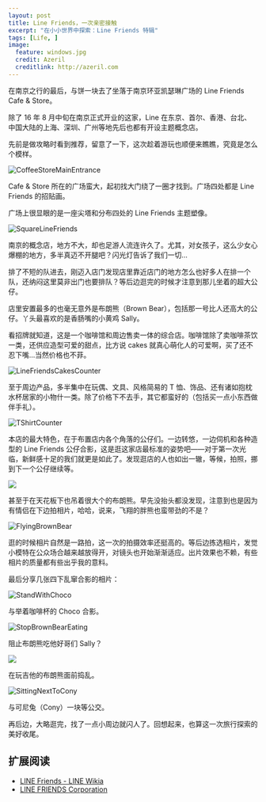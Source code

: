 ```yaml
---
layout: post
title: Line Friends，一次亲密接触
excerpt: "在小小世界中探索：Line Friends 特辑"
tags: [Life, ]
image:
  feature: windows.jpg
  credit: Azeril
  creditlink: http://azeril.com
---
```



在南京之行的最后，与饼一块去了坐落于南京环亚凯瑟琳广场的 Line Friends Cafe & Store。

除了 16 年 8 月中旬在南京正式开业的这家，Line 在东京、首尔、香港、台北、中国大陆的上海、深圳、广州等地先后也都有开设主题概念店。

先前是做攻略时看到推荐，留意了一下，这次趁着游玩也顺便来瞧瞧，究竟是怎么个模样。

![CoffeeStoreMainEntrance](http://dreamofbook.qiniudn.com/LineFriendsCafeStoreMainEntrance.JPG)

Cafe & Store 所在的广场蛮大，起初找大门绕了一圈才找到。广场四处都是 Line Friends 的招贴画。

广场上很显眼的是一座尖塔和分布四处的 Line Friends 主题塑像。

![SquareLineFriends](http://dreamofbook.qiniudn.com/LineFriendSquareFriends_Mini.JPG)

南京的概念店，地方不大，却也足游人流连许久了。尤其，对女孩子，这么少女心爆棚的地方，多半真迈不开腿吧？闪光灯告诉了我们一切...

排了不短的队进去，刚迈入店门发现店里靠近店门的地方怎么也好多人在排一个队，还纳闷这里莫非出门也要排队？等后边逛完的时候才注意到那儿坐着的超大公仔。

店里安置最多的也毫无意外是布朗熊（Brown Bear），包括那一号比人还高大的公仔。丫头最喜欢的是香肠嘴的小黄鸡 Sally。

看招牌就知道，这是一个咖啡馆和周边售卖一体的综合店。咖啡馆除了卖咖啡茶饮一类，还供应造型可爱的甜点，比方说 cakes 就真心萌化人的可爱啊，买了还不忍下嘴...当然价格也不菲。

![LineFriendsCakesCounter](http://dreamofbook.qiniudn.com/LineFriendsCakesCounter_Mini.JPG)

至于周边产品，多半集中在玩偶、文具、风格简易的 T 恤、饰品、还有诸如抱枕水杯居家的小物什一类。除了价格下不去手，其它都蛮好的（包括买一点小东西做伴手礼）。

![TShirtCounter](http://dreamofbook.qiniudn.com/LineFriendsTShirtCounter_Mini.JPG)

本店的最大特色，在于布置店内各个角落的公仔们。一边转悠，一边伺机和各种造型的 Line Friends 公仔合影，这是逛这家店最标准的姿势吧——对于第一次光临，新鲜感十足的我们就更是如此了。发现逛店的人也如出一辙，等候，拍照，挪到下一个公仔继续等。

![](http://dreamofbook.qiniudn.com/LineFriendsBrownBearReadingBook_Mini.JPG)

甚至于在天花板下也吊着很大个的布朗熊。早先没抬头都没发现，注意到也是因为有情侣在下边拍相片，哈哈，说来，飞翔的胖熊也蛮带劲的不是？

![FlyingBrownBear](http://dreamofbook.qiniudn.com/LineFriendsFlyingBrownBear_Mini.JPG)

逛的时候相片自然是一路拍，这一次的拍摄效率还挺高的。等后边拣选相片，发觉小模特在公众场合越来越放得开，对镜头也开始渐渐适应。出片效果也不赖，有些相片的质量都有些出乎我的意料。

最后分享几张四下乱窜合影的相片：

![StandWithChoco](http://dreamofbook.qiniudn.com/LineFriendsStandWithChoco_Mini.JPG)

与举着咖啡杯的 Choco 合影。

![StopBrownBearEating](http://dreamofbook.qiniudn.com/LineFriendsStopBrownBearEating.JPG)

阻止布朗熊吃他好哥们 Sally？

![](http://dreamofbook.qiniudn.com/LineFriendsBrownBearPlayGuitar_Mini.JPG)

在玩吉他的布朗熊面前捣乱。

![SittingNextToCony](http://dreamofbook.qiniudn.com/LineFriendsSittingNextToCony.JPG)

与可尼兔（Cony）一块等公交。

再后边，大略逛完，找了一点小周边就闪人了。回想起来，也算这一次旅行探索的美好收尾。

## 扩展阅读

- [LINE Friends - LINE Wikia](http://line.wikia.com/wiki/LINE_Friends)
- [LINE FRIENDS Corporation](https://www.linefriends.com/?lang=zh_CN)
